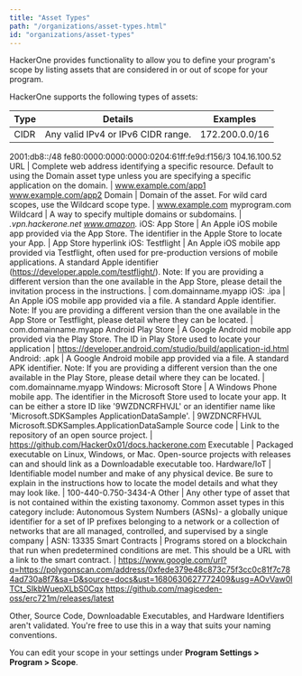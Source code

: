 ```yaml
---
title: "Asset Types"
path: "/organizations/asset-types.html"
id: "organizations/asset-types"
---
```

HackerOne provides functionality to allow you to define your program's scope by listing assets that are considered in or out of scope for your program.

HackerOne supports the following types of assets:

Type | Details | Examples
---- | ------- | --------
CIDR | Any valid IPv4 or IPv6 CIDR range. | 172.200.0.0/16
2001:db8::/48 fe80:0000:0000:0000:0204:61ff:fe9d:f156/3 104.16.100.52
URL | Complete web address identifying a specific resource. Default to using the Domain asset type unless you are specifying a specific application on the domain. | www.example.com/app1 www.example.com/app2
Domain | Domain of the asset. For wild card scopes, use the Wildcard scope type. | www.example.com myprogram.com
Wildcard | A way to specify multiple domains or subdomains. | *.vpn.hackerone.net www.amazon.*
iOS: App Store | An Apple iOS mobile app provided via the App Store. The identifier in the Apple Store to locate your App. | App Store hyperlink
iOS: Testflight | An Apple iOS mobile app provided via Testflight, often used for pre-production versions of mobile applications. A standard Apple identifier (https://developer.apple.com/testflight/). Note: If you are providing a different version than the one available in the App Store, please detail the invitation process in the instructions. | com.domainname.myapp
iOS: .ipa | An Apple iOS mobile app provided via a file. A standard Apple identifier. Note: If you are providing a different version than the one available in the App Store or Testflight, please detail where they can be located. | com.domainname.myapp
Android Play Store | A Google Android mobile app provided via the Play Store. The ID in Play Store used to locate your application | https://developer.android.com/studio/build/application-id.html
Android: .apk | A Google Android mobile app provided via a file. A standard APK identifier. Note: If you are providing a different version than the one available in the Play Store, please detail where they can be located.
| com.domainname.myapp
Windows: Microsoft Store | A Windows Phone mobile app. The identifier in the Microsoft Store used to locate your app. It can be either a store ID like '9WZDNCRFHVJL' or an identifier name like 'Microsoft.SDKSamples ApplicationDataSample'. | 9WZDNCRFHVJL Microsoft.SDKSamples.ApplicationDataSample
Source code | Link to the repository of an open source project. | https://github.com/Hacker0x01/docs.hackerone.com
Executable | Packaged executable on Linux, Windows, or Mac. Open-source projects with releases can and should link as a Downloadable executable too.
Hardware/IoT | Identifiable model number and make of any physical device. Be sure to explain in the instructions how to locate the model details and what they may look like. | 100-440-0.750-3434-A
Other | Any other type of asset that is not contained within the existing taxonomy. Common asset types in this category include: Autonomous System Numbers (ASNs)- a globally unique identifier for a set of IP prefixes belonging to a network or a collection of networks that are all managed, controlled, and supervised by a single company | ASN: 13335
Smart Contracts | Programs stored on a blockchain that run when predetermined conditions are met. This should be a URL with a link to the smart contract. | https://www.google.com/url?q=https://polygonscan.com/address/0xfede379e48c873c75f3cc0c81f7c784ad730a8f7&sa=D&source=docs&ust=1680630627772409&usg=AOvVaw0lTCt_SIkbWuepXLbS0Cqx https://github.com/magiceden-oss/erc721m/releases/latest


Other,	Source Code, Downloadable Executables, and Hardware Identifiers aren't validated. You're free to use this in a way that suits your naming conventions.

You can edit your scope in your settings under **Program Settings > Program > Scope**.
